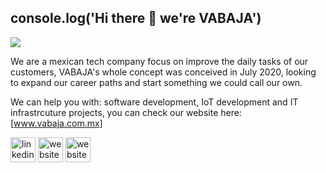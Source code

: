 ## console.log('Hi there 👋 we're VABAJA')

<img src="https://i.ibb.co/4N9hhFC/Logo-vabaja-sinfondo-1067x600.png">

We are a mexican tech company focus on improve the daily tasks of our customers, VABAJA's whole concept was conceived in July 2020, looking to expand our career paths and start something we could call our own.

We can help you with: software development, IoT development and IT infrastrcuture projects, you can check our website here: [www.vabaja.com.mx]



[<img src='https://cdn.jsdelivr.net/npm/simple-icons@3.0.1/icons/linkedin.svg' alt='linkedin' height='40'>](https://www.linkedin.com/company/vabaja) [<img src='https://cdn.jsdelivr.net/npm/simple-icons@3.0.1/icons/icloud.svg' alt='website' height='40'>](https://www.vabaja.com.mx)  [<img src='https://cdn.jsdelivr.net/npm/simple-icons@3.0.1/icons/facebook.svg' alt='website' height='40'>](https://www.facebook.com/GrupoVabaja) 


